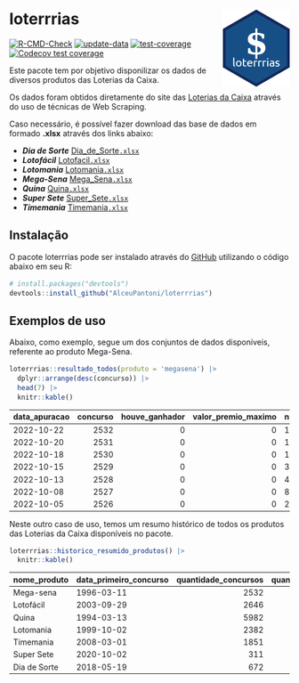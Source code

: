 
<!-- README.md is generated from README.Rmd. Please edit that file -->

# loterrrias <img src="man/figures/logo.png" align="right" height="139" />

<!-- badges: start -->

[![R-CMD-Check](https://github.com/AlceuPantoni/loterrrias/actions/workflows/R-CMD-check.yaml/badge.svg?branch=main)](https://github.com/AlceuPantoni/loterrrias/actions/workflows/R-CMD-check.yaml)
[![update-data](https://github.com/AlceuPantoni/loterrrias/actions/workflows/update-data.yaml/badge.svg)](https://github.com/AlceuPantoni/loterrrias/actions/workflows/update-data.yaml)
[![test-coverage](https://github.com/AlceuPantoni/loterrrias/actions/workflows/test-coverage.yaml/badge.svg?branch=main)](https://github.com/AlceuPantoni/loterrrias/actions/workflows/test-coverage.yaml)
[![Codecov test
coverage](https://codecov.io/gh/AlceuPantoni/loterrrias/branch/main/graph/badge.svg)](https://codecov.io/gh/AlceuPantoni/loterrrias?branch=main)
<!-- badges: end -->

Este pacote tem por objetivo disponilizar os dados de diversos produtos
das Loterias da Caixa.

Os dados foram obtidos diretamente do site das [Loterias da
Caixa](https://loterias.caixa.gov.br/Paginas/default.aspx) através do
uso de técnicas de Web Scraping.

Caso necessário, é possível fazer download das base de dados em formado
**.xlsx** através dos links abaixo:

  - ***Dia de Sorte***
    [Dia\_de\_Sorte`.xlsx`](https://raw.githubusercontent.com/AlceuPantoni/loterrrias/main/data-raw/resultados_diadesorte.xlsx)
  - ***Lotofácil***
    [Lotofacil`.xlsx`](https://raw.githubusercontent.com/AlceuPantoni/loterrrias/main/data-raw/resultados_lotofacil.xlsx)
  - ***Lotomania***
    [Lotomania`.xlsx`](https://raw.githubusercontent.com/AlceuPantoni/loterrrias/main/data-raw/resultados_lotomania.xlsx)
  - ***Mega-Sena***
    [Mega\_Sena`.xlsx`](https://raw.githubusercontent.com/AlceuPantoni/loterrrias/main/data-raw/resultados_megasena.xlsx)
  - ***Quina***
    [Quina`.xlsx`](https://raw.githubusercontent.com/AlceuPantoni/loterrrias/main/data-raw/resultados_quina.xlsx)
  - ***Super Sete***
    [Super\_Sete`.xlsx`](https://raw.githubusercontent.com/AlceuPantoni/loterrrias/main/data-raw/resultados_supersete.xlsx)
  - ***Timemania***
    [Timemania`.xlsx`](https://raw.githubusercontent.com/AlceuPantoni/loterrrias/main/data-raw/resultados_timemania.xlsx)

## Instalação

O pacote loterrrias pode ser instalado através do
[GitHub](https://github.com/) utilizando o código abaixo em seu R:

``` r
# install.packages("devtools")
devtools::install_github("AlceuPantoni/loterrrias")
```

## Exemplos de uso

Abaixo, como exemplo, segue um dos conjuntos de dados disponíveis,
referente ao produto Mega-Sena.

``` r
loterrrias::resultado_todos(produto = 'megasena') |> 
  dplyr::arrange(desc(concurso)) |> 
  head(7) |> 
  knitr::kable()
```

| data\_apuracao | concurso | houve\_ganhador | valor\_premio\_maximo | numeros\_sorteados | num\_1 | num\_2 | num\_3 | num\_4 | num\_5 | num\_6 |
| :------------- | -------: | --------------: | --------------------: | :----------------- | -----: | -----: | -----: | -----: | -----: | -----: |
| 2022-10-22     |     2532 |               0 |                     0 | 10;14;17;18;23;30  |     10 |     14 |     17 |     18 |     23 |     30 |
| 2022-10-20     |     2531 |               0 |                     0 | 1;5;18;49;55;56    |      1 |      5 |     18 |     49 |     55 |     56 |
| 2022-10-18     |     2530 |               0 |                     0 | 14;17;18;28;30;44  |     14 |     17 |     18 |     28 |     30 |     44 |
| 2022-10-15     |     2529 |               0 |                     0 | 3;5;32;56;57;59    |      3 |      5 |     32 |     56 |     57 |     59 |
| 2022-10-13     |     2528 |               0 |                     0 | 4;15;22;53;56;60   |      4 |     15 |     22 |     53 |     56 |     60 |
| 2022-10-08     |     2527 |               0 |                     0 | 8;19;29;38;48;56   |      8 |     19 |     29 |     38 |     48 |     56 |
| 2022-10-05     |     2526 |               0 |                     0 | 2;16;24;38;43;59   |      2 |     16 |     24 |     38 |     43 |     59 |

Neste outro caso de uso, temos um resumo histórico de todos os produtos
das Loterias da Caixa disponíveis no pacote.

``` r
loterrrias::historico_resumido_produtos() |> 
  knitr::kable()
```

| nome\_produto | data\_primeiro\_concurso | quantidade\_concursos | quantidade\_concursos\_com\_ganhador | percentual\_com\_ganhador | media\_premiacao | maior\_premio | menor\_premio | total\_dezenas\_sorteadas | numero\_mais\_sorteado | numero\_menos\_sorteado |
| :------------ | :----------------------- | --------------------: | -----------------------------------: | ------------------------: | ---------------: | ------------: | ------------: | ------------------------: | ---------------------: | ----------------------: |
| Mega-sena     | 1996-03-11               |                  2532 |                                  576 |                      0.23 |         22687477 |     289420865 |     348732.75 |                     15192 |                     53 |                      26 |
| Lotofácil     | 2003-09-29               |                  2646 |                                 2379 |                      0.90 |           890103 |       8227507 |      10712.22 |                     39690 |                     20 |                       8 |
| Quina         | 1994-03-13               |                  5982 |                                 2473 |                      0.41 |          3239424 |     579215957 |      14230.37 |                     29910 |                      4 |                      47 |
| Lotomania     | 1999-10-02               |                  2382 |                                  645 |                      0.27 |          2250890 |      37261930 |     109348.66 |                     47640 |                     47 |                      96 |
| Timemania     | 2008-03-01               |                  1851 |                                   68 |                      0.04 |         27234282 |     818652938 |     164711.44 |                     12957 |                     21 |                      53 |
| Super Sete    | 2020-10-02               |                   311 |                                   18 |                      0.06 |          2458611 |       7786503 |     124747.77 |                      2177 |                      9 |                       1 |
| Dia de Sorte  | 2018-05-19               |                   672 |                                  234 |                      0.35 |           809120 |       3770060 |      59101.35 |                      4704 |                     10 |                       1 |
